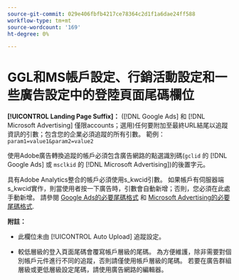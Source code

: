 ```yaml
---
source-git-commit: 029e406fbfb4217ce78364c2d1f1a6dae24ff588
workflow-type: tm+mt
source-wordcount: '169'
ht-degree: 0%

---
```

# GGL和MS帳戶設定、行銷活動設定和一些廣告設定中的登陸頁面尾碼欄位

**[!UICONTROL Landing Page Suffix]：** ([!DNL Google Ads] 和 [!DNL Microsoft Advertising] 僅限accounts；選用)任何要附加至最終URL結尾以追蹤資訊的引數；包含您的企業必須追蹤的所有引數。 範例： `param1=value1&param2=value2`

使用Adobe廣告轉換追蹤的帳戶必須包含廣告網路的點選識別碼(`gclid` 的 [!DNL Google Ads] 或 `msclkid` 的 [!DNL Microsoft Advertising])的後置字元。

具有Adobe Analytics整合的帳戶必須使用s_kwcid引數。 如果帳戶有伺服器端s_kwcid實作，則當使用者按一下廣告時，引數會自動新增；否則，您必須在此處手動新增。 請參閱 [Google Ads的必要尾碼格式](/help/search-social-commerce/tracking/formats-click-tracking-google.md) 和 [Microsoft Advertising的必要尾碼格式](/help/search-social-commerce/tracking/formats-click-tracking-microsoft.md).

**附註：**

* 此欄位未由 [!UICONTROL Auto Upload] 追蹤設定。

* 較低層級的登入頁面尾碼會覆寫帳戶層級的尾碼。 為方便維護，除非需要對個別帳戶元件進行不同的追蹤，否則請僅使用帳戶層級的尾碼。 若要在廣告群組層級或更低層級設定尾碼，請使用廣告網路的編輯器。
